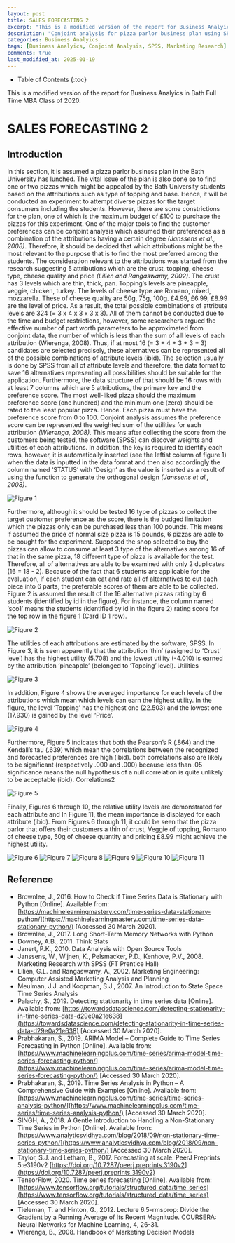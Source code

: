 ```yaml
---
layout: post
title: SALES FORECASTING 2
excerpt: "This is a modified version of the report for Business Analyics in Bath Full Time MBA Class of 2020."
description: "Conjoint analysis for pizza parlor business plan using SPSS. Customer preference modeling with budget constraints."
categories: Business Analyics
tags: [Business Analyics, Conjoint Analysis, SPSS, Marketing Research]
comments: true
last_modified_at: 2025-01-19
---
```


* Table of Contents
{:toc}

This is a modified version of the report for Business Analyics in Bath Full Time MBA Class of 2020.

# SALES FORECASTING 2

## Introduction
In this section, it is assumed a pizza parlor business plan in the Bath University has lunched.  The vital issue of the plan is also done so to find one or two pizzas which might be appealed by the Bath University students based on the attributions such as type of topping and base.  Hence, it will be conducted an experiment to attempt diverse pizzas for the target consumers including the students.  However, there are some constrictions for the plan, one of which is the maximum budget of £100 to purchase the pizzas for this experiment.  One of the major tools to find the customer preferences can be conjoint analysis which assumed their preferences as a combination of the attributions having a certain degree <cite>(Janssens et al., 2008)</cite>.  Therefore, it should be decided that which attributions might be the most relevant to the purpose that is to find the most preferred among the students.  The consideration relevant to the attributions was started from the research suggesting 5 attributions which are the crust, topping, cheese type, cheese quality and price <cite>(Lilien and Rangaswamy, 2002)</cite>.  The crust has 3 levels which are thin, thick, pan.  Topping’s levels are pineapple, veggie, chicken, turkey.  The levels of cheese type are Romano, mixed, mozzarella.  These of cheese quality are 50g, 75g, 100g.  £4.99, £6.99, £8.99 are the level of price.  As a result, the total possible combinations of attribute levels are 324 (= 3 x 4 x 3 x 3 x 3).  All of them cannot be conducted due to the time and budget restrictions, however, some researchers argued the effective number of part worth parameters to be approximated from conjoint data, the number of which is less than the sum of all levels of each attribution (Wierenga, 2008).  Thus, if at most 16 (= 3 + 4 + 3 + 3 + 3) candidates are selected precisely, these alternatives can be represented all of the possible combinations of attribute levels (ibid).  The selection usually is done by SPSS from all of attribute levels and therefore, the data format to save 16 alternatives representing all possibilities should be suitable for the application.  Furthermore, the data structure of that should be 16 rows with at least 7 columns which are 5 attributions, the primary key and the preference score.  The most well-liked pizza should the maximum preference score (one hundred) and the minimum one (zero) should be rated to the least popular pizza.  Hence. Each pizza must have the preference score from 0 to 100.  Conjoint analysis assumes the preference score can be represented the weighted sum of the utilities for each attribution <cite>(Wierenga, 2008)</cite>.  This means after collecting the score from the customers being tested, the software (SPSS) can discover weights and utilities of each attributions.  In addition, the key is required to identify each rows, however, it is automatically inserted (see the leftist column of figure 1) when the data is inputted in the data format and then also accordingly the column named ‘STATUS’ with ‘Design’ as the value is inserted as a result of using the function to generate the orthogonal design <cite>(Janssens et al., 2008)</cite>.

![Figure 1](https://res.cloudinary.com/djiyxp5ax/image/upload/v1623989695/Figure_1_gtuehf.png "Figure 1")

Furthermore, although it should be tested 16 type of pizzas to collect the target customer preference as the score, there is the budged limitation which the pizzas only can be purchased less than 100 pounds.  This means if assumed the price of normal size pizza is 15 pounds, 6 pizzas are able to be bought for the experiment.  Supposed the shop selected to buy the pizzas can allow to consume at least 3 type of the alternatives among 16 of that in the same pizza, 18 different type of pizza is available for the test.  Therefore, all of alternatives are able to be examined with only 2 duplicates (16 = 18 - 2).  Because of the fact that 6 students are applicable for the evaluation, if each student can eat and rate all of alternatives to cut each piece into 6 parts, the preferable scores of them are able to be collected.  Figure 2 is assumed the result of the 16 alternative pizzas rating by 6 students (identified by id in the figure).  For instance, the column named ‘sco1’ means the students (identified by id in the figure 2) rating score for the top row in the figure 1 (Card ID 1 row).   
 
![Figure 2](https://res.cloudinary.com/djiyxp5ax/image/upload/v1623989696/Figure_2_k2ig2k.png "Figure 2")

The utilities of each attributions are estimated by the software, SPSS.  In Figure 3, it is seen apparently that the attribution ‘thin’ (assigned to ‘Crust’ level) has the highest utility (5.708) and the lowest utility (-4.010) is earned by the attribution ‘pineapple’ (belonged to ‘Topping’ level). 
Utilities 
 
![Figure 3](https://res.cloudinary.com/djiyxp5ax/image/upload/v1623989695/Figure_3_bghixu.png "Figure 3")

In addition, Figure 4 shows the averaged importance for each levels of the attributions which mean which levels can earn the highest utility.  In the figure, the level ‘Topping’ has the highest one (22.503) and the lowest one (17.930) is gained by the level ‘Price’.

![Figure 4](https://res.cloudinary.com/djiyxp5ax/image/upload/v1623989695/Figure_4_qdicuj.png "Figure 4")

Furthermore, Figure 5 indicates that both the Pearson’s R (.864) and the Kendall’s tau (.639) which mean the correlations between the recognized and forecasted preferences are high (ibid).  both correlations also are likely to be significant (respectively .000 and .000) because less than .05 significance means the null hypothesis of a null correlation is quite unlikely to be acceptable (ibid). 
Correlations2 

![Figure 5](https://res.cloudinary.com/djiyxp5ax/image/upload/v1623989695/Figure_5_qxihdw.png "Figure 5")

Finally, Figures 6 through 10, the relative utility levels are demonstrated for each attribute and In Figure 11, the mean importance is displayed for each attribute (ibid).  From Figures 6 through 11, it could be seen that the pizza parlor that offers their customers a thin of crust, Veggie of topping, Romano of cheese type, 50g of cheese quantity and pricing £8.99 might achieve the highest utility.  

![Figure 6](https://res.cloudinary.com/djiyxp5ax/image/upload/v1598684071/%E5%9B%B36.png "Figure 6")
![Figure 7](https://res.cloudinary.com/djiyxp5ax/image/upload/v1598684178/%E5%9B%B37.png "Figure 7")
![Figure 8](https://res.cloudinary.com/djiyxp5ax/image/upload/v1598684256/%E5%9B%B38.png "Figure 8")
![Figure 9](https://res.cloudinary.com/djiyxp5ax/image/upload/v1598684355/%E5%9B%B39.png "Figure 9")
![Figure 10](https://res.cloudinary.com/djiyxp5ax/image/upload/v1598685868/%E5%9B%B310.png "Figure 10")
![Figure 11](https://res.cloudinary.com/djiyxp5ax/image/upload/v1598685920/%E5%9B%B311.png "Figure 11")

## Reference
* Brownlee, J., 2016. How to Check if Time Series Data is Stationary with Python [Online]. Available from: [https://machinelearningmastery.com/time-series-data-stationary-python/](https://machinelearningmastery.com/time-series-data-stationary-python/) [Accessed 30 March 2020].
* Brownlee, J., 2017. Long Short-Term Memory Networks with Python
* Downey, A.B., 2011. Think Stats
* Janert, P.K., 2010. Data Analysis with Open Source Tools
* Janssens, W., Wijnen, K., Pelsmacker, P.D., Kenhove, P.V., 2008. Marketing Research with SPSS (FT Prentice Hall)
* Lilien, G.L. and Rangaswamy, A., 2002. Marketing Engineering: Computer Assisted Marketing Analysis and Planning
* Meulman, J.J. and Koopman, S.J., 2007. An Introduction to State Space Time Series Analysis
* Palachy, S., 2019. Detecting stationarity in time series data [Online]. Available from: [https://towardsdatascience.com/detecting-stationarity-in-time-series-data-d29e0a21e638](https://towardsdatascience.com/detecting-stationarity-in-time-series-data-d29e0a21e638) [Accessed 30 March 2020].
* Prabhakaran, S., 2019. ARIMA Model – Complete Guide to Time Series Forecasting in Python [Online]. Available from: [https://www.machinelearningplus.com/time-series/arima-model-time-series-forecasting-python/](https://www.machinelearningplus.com/time-series/arima-model-time-series-forecasting-python/) [Accessed 30 March 2020].
* Prabhakaran, S., 2019. Time Series Analysis in Python – A Comprehensive Guide with Examples [Online]. Available from: [https://www.machinelearningplus.com/time-series/time-series-analysis-python/](https://www.machinelearningplus.com/time-series/time-series-analysis-python/) [Accessed 30 March 2020].
* SINGH, A., 2018. A Gentle Introduction to Handling a Non-Stationary Time Series in Python [Online]. Available from: [https://www.analyticsvidhya.com/blog/2018/09/non-stationary-time-series-python/](https://www.analyticsvidhya.com/blog/2018/09/non-stationary-time-series-python/) [Accessed 30 March 2020].
* Taylor, S.J. and Letham, B., 2017. Forecasting at scale. PeerJ Preprints 5:e3190v2 [https://doi.org/10.7287/peerj.preprints.3190v2](https://doi.org/10.7287/peerj.preprints.3190v2)
* TensorFlow, 2020. Time series forecasting [Online]. Available from: [https://www.tensorflow.org/tutorials/structured_data/time_series](https://www.tensorflow.org/tutorials/structured_data/time_series) [Accessed 30 March 2020].
* Tieleman, T. and Hinton, G., 2012. Lecture 6.5-rmsprop: Divide the Gradient by a Running Average of Its Recent Magnitude. COURSERA: Neural Networks for Machine Learning, 4, 26-31.
* Wierenga, B., 2008. Handbook of Marketing Decision Models
